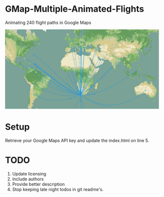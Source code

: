 # GMap-Multiple-Animated-Flights
Animating 240 flight paths in Google Maps

![alt text](https://raw.githubusercontent.com/krugertech/GMap-Multiple-Animated-Flights/master/Showcase.png)

# Setup
Retrieve your Google Maps API key and update the index.html on line 5. 

# TODO
1. Update licensing
2. Include authors
3. Provide better description
4. Stop keeping late night todos in git readme's.
